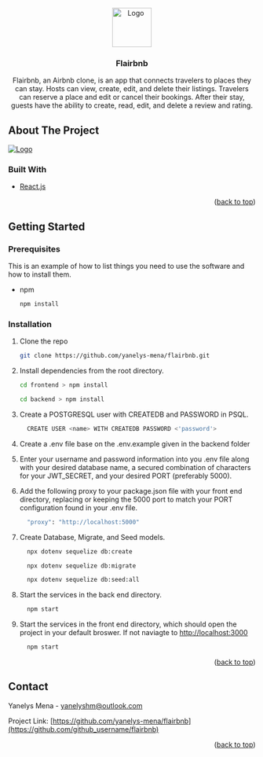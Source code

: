 <div id="top"></div>

<!-- PROJECT LOGO -->
<br />
<div align="center">
  <a href="https://github.com/yanelys-mena/flairbnb">
    <img src="https://live.staticflickr.com/65535/51871198614_a4bea30867.jpg" alt="Logo" width="auto" height="80">
  </a>

<h3 align="center">Flairbnb</h3>

  <p align="center">
    Flairbnb, an Airbnb clone, is an app that connects travelers to places they can stay. Hosts can view, create, edit, and delete their listings. Travelers can reserve a place and edit or cancel their bookings. After their stay, guests have the ability to create, read, edit, and delete a review and rating. 
    </p>
</div>


<!-- ABOUT THE PROJECT -->
## About The Project
  <a href="https://github.com/yanelys-mena/flairbnb">
    <img src="https://live.staticflickr.com/65535/51876148264_67fd438285.jpg" alt="Logo" width="auto" height="auto">
  </a>

### Built With
* [React.js](https://reactjs.org/)

<p align="right">(<a href="#top">back to top</a>)</p>



<!-- GETTING STARTED -->
## Getting Started


### Prerequisites

This is an example of how to list things you need to use the software and how to install them.
* npm
  ```sh
  npm install
  ```

### Installation

1. Clone the repo
   ```sh
   git clone https://github.com/yanelys-mena/flairbnb.git
   ```

2. Install dependencies from the root directory.
    ```sh
    cd frontend > npm install
    ```
    ```sh
    cd backend > npm install
    ```

3. Create a POSTGRESQL user with CREATEDB and PASSWORD in PSQL.
    ```sh
      CREATE USER <name> WITH CREATEDB PASSWORD <'password'>
    ```

4. Create a .env file base on the .env.example given in the backend folder

5. Enter your username and password information into you .env file along with your desired database name, a secured combination of characters for your JWT_SECRET, and your desired PORT (preferably 5000).

6. Add the following proxy to your package.json file with your front end directory, replacing or keeping the 5000 port to match your PORT configuration found in your .env file.
    ```sh
      "proxy": "http://localhost:5000"
    ```

7. Create Database, Migrate, and Seed models.
    ```sh
      npx dotenv sequelize db:create
    ```
    ```sh
      npx dotenv sequelize db:migrate
    ```
    ```sh
      npx dotenv sequelize db:seed:all
    ```
8. Start the services in the back end directory.
    ```sh
      npm start
    ```
9. Start the services in the front end directory, which should open the project in your default broswer. If not naviagte to <a href="http://localhost:3000">http://localhost:3000</a>
    ```sh
      npm start
    ```

<p align="right">(<a href="#top">back to top</a>)</p>


<!-- CONTACT -->
## Contact

Yanelys Mena - yanelyshm@outlook.com

Project Link: [https://github.com/yanelys-mena/flairbnb](https://github.com/github_username/flairbnb)

<p align="right">(<a href="#top">back to top</a>)</p>


